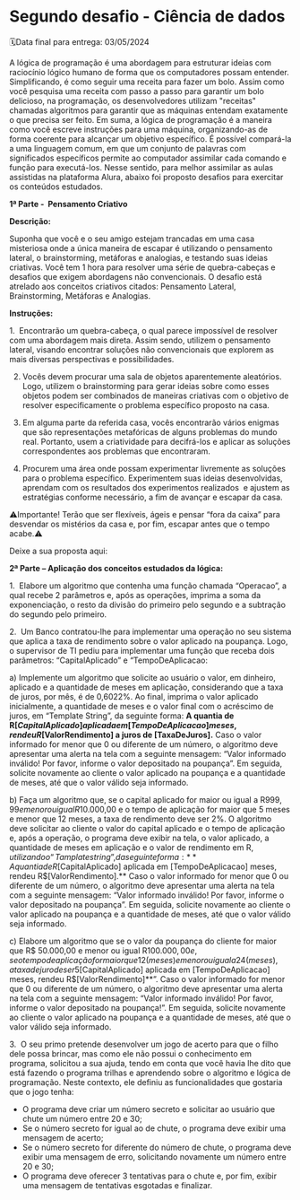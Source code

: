 # **Segundo desafio - Ciência de dados**

🗓️Data final para entrega: 03/05/2024


A lógica de programação é uma abordagem para estruturar ideias com raciocínio lógico humano de forma que os computadores possam entender. Simplificando, é como seguir uma receita para fazer um bolo. Assim como você pesquisa uma receita com passo a passo para garantir um bolo delicioso, na programação, os desenvolvedores utilizam "receitas" chamadas algoritmos para garantir que as máquinas entendam exatamente o que precisa ser feito. Em suma, a lógica de programação é a maneira como você escreve instruções para uma máquina, organizando-as de forma coerente para alcançar um objetivo específico. É possível compará-la a uma linguagem comum, em que um conjunto de palavras com significados específicos permite ao computador assimilar cada comando e função para executá-los. Nesse sentido, para melhor assimilar as aulas assistidas na plataforma Alura, abaixo foi proposto desafios para exercitar os conteúdos estudados.

**1ª Parte -  Pensamento Criativo**

**Descrição:**

Suponha que você e o seu amigo estejam trancadas em uma casa misteriosa onde a única maneira de escapar é utilizando o pensamento lateral, o brainstorming, metáforas e analogias, e testando suas ideias criativas. Você tem 1 hora para resolver uma série de quebra-cabeças e desafios que exigem abordagens não convencionais. O desafio está atrelado aos conceitos criativos citados: Pensamento Lateral, Brainstorming, Metáforas e Analogias.

**Instruções:**

1.  Encontrarão um quebra-cabeça, o qual parece impossível de resolver com uma abordagem mais direta. Assim sendo, utilizem o pensamento lateral, visando encontrar soluções não convencionais que explorem as mais diversas perspectivas e possibilidades.

2. Vocês devem procurar uma sala de objetos aparentemente aleatórios. Logo, utilizem o brainstorming para gerar ideias sobre como esses objetos podem ser combinados de maneiras criativas com o objetivo de  resolver especificamente o problema específico proposto na casa.

3. Em alguma parte da referida casa, vocês encontrarão vários enigmas que são representações metafóricas de alguns problemas do mundo real. Portanto, usem a criatividade para decifrá-los e aplicar as soluções correspondentes aos problemas que encontraram.

4. Procurem uma área onde possam experimentar livremente as soluções para o problema específico. Experimentem suas ideias desenvolvidas, aprendam com os resultados dos experimentos realizados  e ajustem as estratégias conforme necessário, a fim de avançar e escapar da casa.

⚠️Importante! Terão que ser flexíveis, ágeis e pensar “fora da caixa” para desvendar os mistérios da casa e, por fim, escapar antes que o tempo acabe.⚠️

Deixe a sua proposta aqui:

**2ª Parte – Aplicação dos conceitos estudados da lógica:**    

1.  	Elabore um algoritmo que contenha uma função chamada “Operacao”, a qual recebe 2 parâmetros e, após as operações, imprima a soma da exponenciação, o resto da divisão do primeiro pelo segundo e a subtração do segundo pelo primeiro.

2.  	Um Banco contratou-lhe para implementar uma operação no seu sistema que aplica a taxa de rendimento sobre o valor aplicado na poupança. Logo, o supervisor de TI pediu para implementar uma função que receba dois parâmetros: “CapitalAplicado” e “TempoDeAplicacao:

a) Implemente um algoritmo que solicite ao usuário o valor, em dinheiro, aplicado e a quantidade de meses em aplicação, considerando que a taxa de juros, por mês, é de 0,6022%. Ao final, imprima o valor aplicado inicialmente, a quantidade de meses e o valor final com o acréscimo de juros, em “Template String”, da seguinte forma: **A quantia de R$[CapitalAplicado] aplicada em [TempoDeAplicacao] meses, rendeu R$[ValorRendimento] a juros de [TaxaDeJuros].** Caso o valor informado for menor que 0 ou diferente de um número, o algoritmo deve apresentar uma alerta na tela com a seguinte mensagem: “Valor informado inválido! Por favor, informe o valor depositado na poupança”. Em seguida, solicite novamente ao cliente o valor aplicado na poupança e a quantidade de meses, até que o valor válido seja informado.

b) Faça um algoritmo que, se o capital aplicado for maior ou igual a R$999,99 e menor ou igual R$10.000,00 e o tempo de aplicação for maior que 5 meses e menor que 12 meses, a taxa de rendimento deve ser 2%. O algoritmo deve solicitar ao cliente o valor do capital aplicado e o tempo de aplicação e, após a operação, o programa deve exibir na tela, o valor aplicado, a quantidade de meses em aplicação e o valor de rendimento em R$, utilizando o “Tamplate string”, da seguinte forma: **A quantia de R$[CapitalAplicado] aplicada em [TempoDeAplicacao] meses, rendeu R$[ValorRendimento].** Caso o valor informado for menor que 0 ou diferente de um número, o algoritmo deve apresentar uma alerta na tela com a seguinte mensagem: “Valor informado inválido! Por favor, informe o valor depositado na poupança”. Em seguida, solicite novamente ao cliente o valor aplicado na poupança e a quantidade de meses, até que o valor válido seja informado.

c) Elabore um algoritmo que se o valor da poupança do cliente for maior que R$ 50.000,00 e menor ou igual R$100.000,00 e, se o tempo de aplicação for maior que 12 (meses) e menor ou igual a 24(meses), a taxa de juro de ser 5 %. Caso o tempo de aplicação for maior ou igual a 12 (meses) e menor ou igual a 24 (meses), a taxa de juros deverá ser de 10%. Por fim, imprima a mensagem na tela, em “Template String” da seguinte forma: “**A poupança de  R$[CapitalAplicado] aplicada em [TempoDeAplicacao] meses, rendeu R$[ValorRendimento]**”. Caso o valor informado for menor que 0 ou diferente de um número, o algoritmo deve apresentar uma alerta na tela com a seguinte mensagem: “Valor informado inválido! Por favor, informe o valor depositado na poupança!”. Em seguida, solicite novamente ao cliente o valor aplicado na poupança e a quantidade de meses, até que o valor válido seja informado.

3.  O seu primo pretende desenvolver um jogo de acerto para que o filho dele possa brincar, mas como ele não possui o conhecimento em programa, solicitou a sua ajuda, tendo em conta que você havia lhe dito que está fazendo o programa trilhas e aprendendo sobre o algoritmo e lógica de programação. Neste contexto, ele definiu as funcionalidades que gostaria que o jogo tenha:

- O programa deve criar um número secreto e solicitar ao usuário que chute um número entre 20 e 30;
- Se o número secreto for igual ao de chute, o programa deve exibir uma mensagem de acerto;
- Se o número secreto for diferente do número de chute, o programa deve exibir uma mensagem de erro, solicitando novamente um número entre 20 e 30;
- O programa deve oferecer 3 tentativas para o chute e, por fim, exibir uma mensagem de tentativas esgotadas e finalizar.
